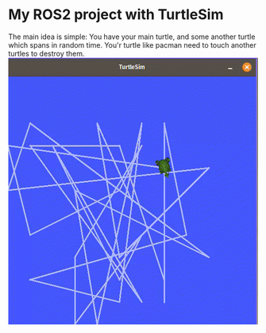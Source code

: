 # My ROS2 project with TurtleSim 

The main idea is simple: 
You have your main turtle, and some another turtle which spans in random time. You'r turtle like pacman need to touch another turtles to destroy them.
![til](./assets/output.gif)


